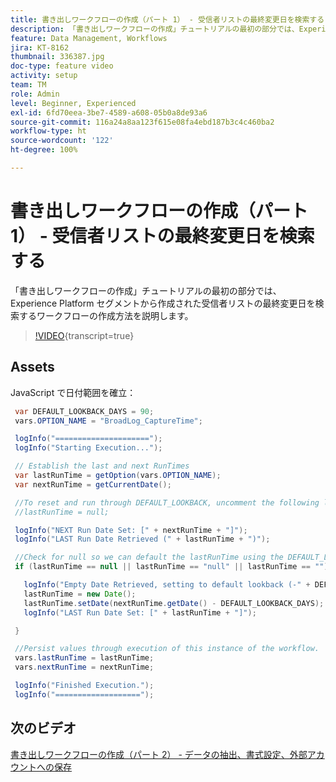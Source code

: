 ```yaml
---
title: 書き出しワークフローの作成（パート 1） - 受信者リストの最終変更日を検索する
description: 「書き出しワークフローの作成」チュートリアルの最初の部分では、Experience Platform セグメントから作成された受信者リストの最終変更日を検索するワークフローの作成方法を説明します。
feature: Data Management, Workflows
jira: KT-8162
thumbnail: 336387.jpg
doc-type: feature video
activity: setup
team: TM
role: Admin
level: Beginner, Experienced
exl-id: 6fd70eea-3be7-4589-a608-05b0a8de93a6
source-git-commit: 116a24a8aa123f615e08fa4ebd187b3c4c460ba2
workflow-type: ht
source-wordcount: '122'
ht-degree: 100%

---
```


# 書き出しワークフローの作成（パート 1） - 受信者リストの最終変更日を検索する

「書き出しワークフローの作成」チュートリアルの最初の部分では、Experience Platform セグメントから作成された受信者リストの最終変更日を検索するワークフローの作成方法を説明します。

>[!VIDEO](https://video.tv.adobe.com/v/336387?quality=12&learn=on){transcript=true}

## Assets

JavaScript で日付範囲を確立：

```java
 var DEFAULT_LOOKBACK_DAYS = 90;
 vars.OPTION_NAME = "BroadLog_CaptureTime";

 logInfo("=====================");
 logInfo("Starting Execution...");

 // Establish the last and next RunTimes
 var lastRunTime = getOption(vars.OPTION_NAME);
 var nextRunTime = getCurrentDate();

 //To reset and run through DEFAULT_LOOKBACK, uncomment the following line.
 //lastRunTime = null;

 logInfo("NEXT Run Date Set: [" + nextRunTime + "]");
 logInfo("LAST Run Date Retrieved (" + lastRunTime + ")");

 //Check for null so we can default the lastRunTime using the DEFAULT_LOOKBACK 
 if (lastRunTime == null || lastRunTime == "null" || lastRunTime == "") {

   logInfo("Empty Date Retrieved, setting to default lookback (-" + DEFAULT_LOOKBACK_DAYS + " days)");
   lastRunTime = new Date();
   lastRunTime.setDate(nextRunTime.getDate() - DEFAULT_LOOKBACK_DAYS);
   logInfo("LAST Run Date Set: [" + lastRunTime + "]");

 } 

 //Persist values through execution of this instance of the workflow.
 vars.lastRunTime = lastRunTime;
 vars.nextRunTime = nextRunTime;

 logInfo("Finished Execution.");
 logInfo("===================");
```

## 次のビデオ

[書き出しワークフローの作成（パート 2） - データの抽出、書式設定、外部アカウントへの保存](extract-format-save-data-to-external-account.md)
